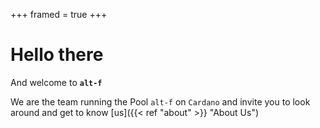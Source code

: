 +++
framed = true
+++

# Hello there

And welcome to **`alt-f`**

We are the team running the Pool `alt-f` on `Cardano` and invite you to look around and get to know [us]({{< ref "about" >}} "About Us")